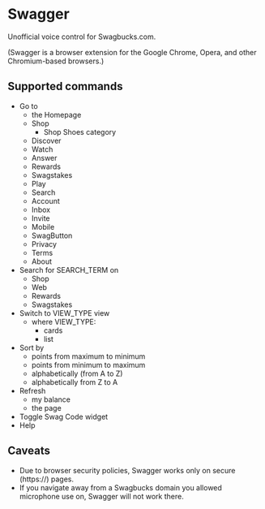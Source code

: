 Swagger
=======


Unofficial voice control for Swagbucks.com.

(Swagger is a browser extension for the Google Chrome, Opera, and other Chromium-based browsers.)


Supported commands
--------

- Go to 
  - the Homepage
  - Shop
    - Shop Shoes category
  - Discover
  - Watch
  - Answer
  - Rewards
  - Swagstakes
  - Play
  - Search
  - Account
  - Inbox
  - Invite
  - Mobile
  - SwagButton
  - Privacy
  - Terms
  - About
- Search for SEARCH_TERM on
  - Shop
  - Web
  - Rewards
  - Swagstakes
- Switch to VIEW_TYPE view
  - where VIEW_TYPE:
    - cards
    - list
- Sort by
  - points from maximum to minimum
  - points from minimum to maximum
  - alphabetically (from A to Z)
  - alphabetically from Z to A
- Refresh
  - my balance
  - the page
- Toggle Swag Code widget
- Help


Caveats
--------

* Due to browser security policies, Swagger works only on secure (https://) pages.
* If you navigate away from a Swagbucks domain you allowed microphone use on, Swagger will not work there.
